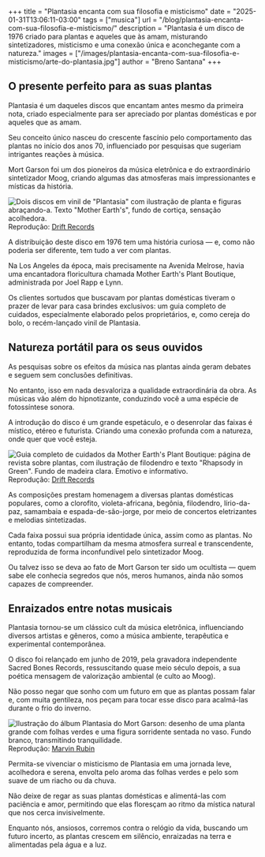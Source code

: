 +++
title = "Plantasia encanta com sua filosofia e misticismo"
date = "2025-01-31T13:06:11-03:00"
tags = ["musica"]
url = "/blog/plantasia-encanta-com-sua-filosofia-e-misticismo/"
description = "Plantasia é um disco de 1976 criado para plantas e aqueles que às amam, misturando sintetizadores, misticismo e uma conexão única e aconchegante com a natureza."
images = ["/images/plantasia-encanta-com-sua-filosofia-e-misticismo/arte-do-plantasia.jpg"]
author = "Breno Santana"
+++

## O presente perfeito para as suas plantas

Plantasia é um daqueles discos que encantam antes mesmo da primeira nota, criado especialmente para ser apreciado por plantas domésticas e por aqueles que as amam.

Seu conceito único nasceu do crescente fascínio pelo comportamento das plantas no início dos anos 70, influenciado por pesquisas que sugeriam intrigantes reações à música.

Mort Garson foi um dos pioneiros da música eletrônica e do extraordinário sintetizador Moog, criando algumas das atmosferas mais impressionantes e místicas da história.

![Dois discos em vinil de "Plantasia" com ilustração de planta e figuras abraçando-a. Texto "Mother Earth's", fundo de cortiça, sensação acolhedora.](/images/plantasia-encanta-com-sua-filosofia-e-misticismo/vinil-do-plantasia.jpg)
Reprodução: [Drift Records](https://driftrecords.com/blogs/drift/drift-sunday-classic-mort-garson-mother-earth-s-plantasia)

A distribuição deste disco em 1976 tem uma história curiosa — e, como não poderia ser diferente, tem tudo a ver com plantas.

Na Los Angeles da época, mais precisamente na Avenida Melrose, havia uma encantadora floricultura chamada Mother Earth's Plant Boutique, administrada por Joel Rapp e Lynn.

Os clientes sortudos que buscavam por plantas domésticas tiveram o prazer de levar para casa brindes exclusivos: um guia completo de cuidados, especialmente elaborado pelos proprietários, e, como cereja do bolo, o recém-lançado vinil de Plantasia.

## Natureza portátil para os seus ouvidos

As pesquisas sobre os efeitos da música nas plantas ainda geram debates e seguem sem conclusões definitivas.

No entanto, isso em nada desvaloriza a qualidade extraordinária da obra. As músicas vão além do hipnotizante, conduzindo você a uma espécie de fotossíntese sonora.

A introdução do disco é um grande espetáculo, e o desenrolar das faixas é místico, etéreo e futurista. Criando uma conexão profunda com a natureza, onde quer que você esteja.

![Guia completo de cuidados da Mother Earth's Plant Boutique: página de revista sobre plantas, com ilustração de filodendro e texto "Rhapsody in Green". Fundo de madeira clara. Emotivo e informativo.](/images/plantasia-encanta-com-sua-filosofia-e-misticismo/encarte-do-plantasia.jpg)
Reprodução: [Drift Records](https://driftrecords.com/blogs/drift/drift-sunday-classic-mort-garson-mother-earth-s-plantasia)

As composições prestam homenagem a diversas plantas domésticas populares, como a clorofito, violeta-africana, begônia, filodendro, lírio-da-paz, samambaia e espada-de-são-jorge, por meio de concertos eletrizantes e melodias sintetizadas.

Cada faixa possui sua própria identidade única, assim como as plantas. No entanto, todas compartilham da mesma atmosfera surreal e transcendente, reproduzida de forma inconfundível pelo sintetizador Moog.

Ou talvez isso se deva ao fato de Mort Garson ter sido um ocultista — quem sabe ele conhecia segredos que nós, meros humanos, ainda não somos capazes de compreender.

## Enraizados entre notas musicais

Plantasia tornou-se um clássico cult da música eletrônica, influenciando diversos artistas e gêneros, como a música ambiente, terapêutica e experimental contemporânea.

O disco foi relançado em junho de 2019, pela gravadora independente Sacred Bones Records, ressuscitando quase meio século depois, a sua poética mensagem de valorização ambiental (e culto ao Moog).

Não posso negar que sonho com um futuro em que as plantas possam falar e, com muita gentileza, nos peçam para tocar esse disco para acalmá-las durante o frio do inverno.

![Ilustração do álbum Plantasia do Mort Garson: desenho de uma planta grande com folhas verdes e uma figura sorridente sentada no vaso. Fundo branco, transmitindo tranquilidade.](/images/plantasia-encanta-com-sua-filosofia-e-misticismo/arte-do-plantasia.jpg)
Reprodução: [Marvin Rubin](https://driftrecords.com/blogs/drift/drift-sunday-classic-mort-garson-mother-earth-s-plantasia)

Permita-se vivenciar o misticismo de Plantasia em uma jornada leve, acolhedora e serena, envolta pelo aroma das folhas verdes e pelo som suave de um riacho ou da chuva.

Não deixe de regar as suas plantas domésticas e alimentá-las com paciência e amor, permitindo que elas floresçam ao ritmo da mística natural que nos cerca invisivelmente.

Enquanto nós, ansiosos, corremos contra o relógio da vida, buscando um futuro incerto, as plantas crescem em silêncio, enraizadas na terra e alimentadas pela água e a luz.